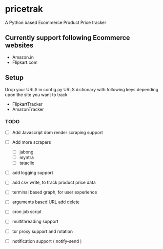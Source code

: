 # pricetrak

A Python based Ecommerce Product Price tracker

## Currently support following Ecommerce websites
- Amazon.in
- Flipkart.com


## Setup

Drop your URLS in config.py URLS dictionary with following keys depending upon the site you want to track
- FlipkartTracker
- AmazonTracker


### TODO

- [ ] Add Javascript dom render scraping support
- [ ] Add more scrapers
    - [ ] jabong
    - [ ] myntra
    - [ ] tatacliq

- [ ] add logging support
- [ ] add csv write, to track product price data 
- [ ] terminal based graph, for user experience
- [ ] arguments based URL add delete
- [ ] cron job script 
- [ ] multithreading support
- [ ] tor proxy support and rotation
- [ ] notification support ( notify-send )



